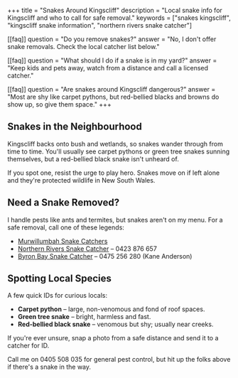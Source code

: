 +++
title = "Snakes Around Kingscliff"
description = "Local snake info for Kingscliff and who to call for safe removal."
keywords = ["snakes kingscliff", "kingscliff snake information", "northern rivers snake catcher"]

[[faq]]
question = "Do you remove snakes?"
answer = "No, I don't offer snake removals. Check the local catcher list below."

[[faq]]
question = "What should I do if a snake is in my yard?"
answer = "Keep kids and pets away, watch from a distance and call a licensed catcher."

[[faq]]
question = "Are snakes around Kingscliff dangerous?"
answer = "Most are shy like carpet pythons, but red-bellied blacks and browns do show up, so give them space."
+++

## Snakes in the Neighbourhood

Kingscliff backs onto bush and wetlands, so snakes wander through from time to time. You'll usually see carpet pythons or green tree snakes sunning themselves, but a red-bellied black snake isn't unheard of.

If you spot one, resist the urge to play hero. Snakes move on if left alone and they're protected wildlife in New South Wales.

## Need a Snake Removed?

I handle pests like ants and termites, but snakes aren't on my menu. For a safe removal, call one of these legends:

- [Murwillumbah Snake Catchers](https://murwillumbahsnakecatchers.com.au/)
- [Northern Rivers Snake Catcher](https://www.snakecatchergoldcoast.com.au/northernriverssnakecatcher) – 0423 876 657
- [Byron Bay Snake Catcher](https://byronbaysnakecatcher.com/) – 0475 256 280 (Kane Anderson)

## Spotting Local Species

A few quick IDs for curious locals:

- **Carpet python** – large, non-venomous and fond of roof spaces.
- **Green tree snake** – bright, harmless and fast.
- **Red-bellied black snake** – venomous but shy; usually near creeks.

If you're ever unsure, snap a photo from a safe distance and send it to a catcher for ID.

Call me on 0405 508 035 for general pest control, but hit up the folks above if there's a snake in the way.
